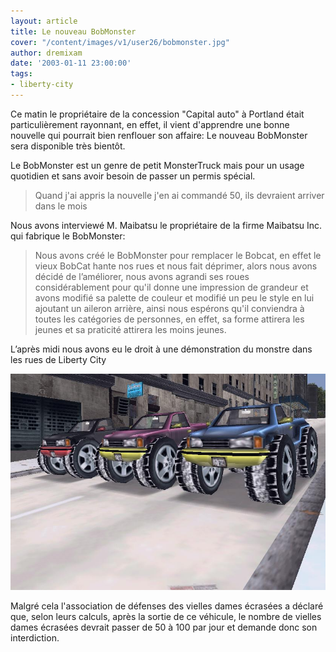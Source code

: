 ```yaml
---
layout: article
title: Le nouveau BobMonster
cover: "/content/images/v1/user26/bobmonster.jpg"
author: dremixam
date: '2003-01-11 23:00:00'
tags:
- liberty-city
---
```


Ce matin le propriétaire de la concession "Capital auto" à Portland était particulièrement rayonnant, en effet, il vient d'apprendre une bonne nouvelle qui pourrait bien renflouer son affaire: Le nouveau BobMonster sera disponible très bientôt.

Le BobMonster est un genre de petit MonsterTruck mais pour un usage quotidien et sans avoir besoin de passer un permis spécial.

> Quand j'ai appris la nouvelle j'en ai commandé 50, ils devraient arriver dans le mois

Nous avons interviewé M. Maibatsu le propriétaire de la firme Maibatsu Inc. qui fabrique le BobMonster:

> Nous avons créé le BobMonster pour remplacer le Bobcat, en effet le vieux BobCat hante nos rues et nous fait déprimer, alors nous avons décidé de l’améliorer, nous avons agrandi ses roues considérablement pour qu'il donne une impression de grandeur et avons modifié sa palette de couleur et modifié un peu le style en lui ajoutant un aileron arrière, ainsi nous espérons qu'il conviendra à toutes les catégories de personnes, en effet, sa forme attirera les jeunes et sa praticité attirera les moins jeunes.

L’après midi nous avons eu le droit à une démonstration du monstre dans les rues de Liberty City

![](/content/images/v1/user26/course.jpg)

Malgré cela l'association de défenses des vielles dames écrasées a déclaré que, selon leurs calculs, après la sortie de ce véhicule, le nombre de vielles dames écrasées devrait passer de 50 à 100 par jour et demande donc son interdiction.